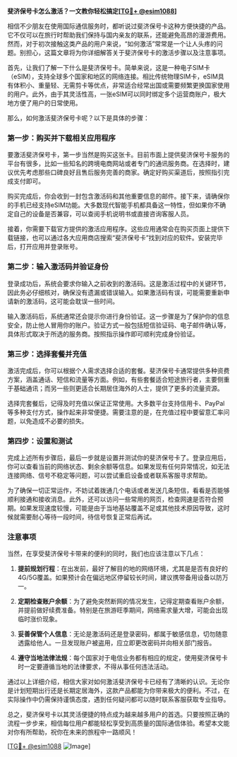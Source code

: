 **斐济保号卡怎么激活？一文教你轻松搞定[[TG💪+ @esim1088](https://t.me/s/esim1088)]**

相信不少朋友在使用国际通信服务时，都听说过斐济保号卡这种方便快捷的产品。它不仅可以在旅行时帮助我们保持与国内亲友的联系，还能避免高昂的漫游费用。然而，对于初次接触这类产品的用户来说，“如何激活”常常是一个让人头疼的问题。别担心，这篇文章将为你详细解答关于斐济保号卡的激活步骤以及注意事项。

首先，让我们了解一下什么是斐济保号卡。简单来说，这是一种电子SIM卡（eSIM），支持全球多个国家和地区的网络连接。相比传统物理SIM卡，eSIM具有体积小、重量轻、无需剪卡等优点，非常适合经常出国或需要频繁更换国家使用的用户。此外，由于其灵活性高，一张eSIM可以同时绑定多个运营商账户，极大地方便了用户的日常使用。

那么，如何激活斐济保号卡呢？以下是具体的步骤：

### 第一步：购买并下载相关应用程序

要激活斐济保号卡，第一步当然是购买这张卡。目前市面上提供斐济保号卡服务的平台有很多，比如一些知名的跨境电商网站或者专门的通讯服务商。在选择时，建议优先考虑那些口碑良好且售后服务完善的商家。确定好购买渠道后，按照指引完成支付即可。

购买完成后，你会收到一封包含激活码和其他重要信息的邮件。接下来，请确保你的手机已经支持eSIM功能。大多数现代智能手机都具备这一特性，但如果你不确定自己的设备是否兼容，可以查阅手机说明书或直接咨询客服人员。

接着，你需要下载官方提供的激活应用程序。这些应用通常会在购买页面上提供下载链接，也可以通过各大应用商店搜索“斐济保号卡”找到对应的软件。安装完毕后，打开应用并登录账号。

### 第二步：输入激活码并验证身份

登录成功后，系统会要求你输入之前收到的激活码。这是激活过程中的关键环节，因此务必仔细核对，确保没有遗漏或错误输入。如果激活码有误，可能需要重新申请新的激活码，这可能会耽误一些时间。

输入激活码后，系统通常还会提示你进行身份验证。这一步骤是为了保护你的信息安全，防止他人冒用你的账户。验证方式一般包括短信验证码、电子邮件确认等，具体形式取决于所选的服务商。按照指示操作即可顺利完成身份验证。

### 第三步：选择套餐并充值

激活完成后，你可以根据个人需求选择合适的套餐。斐济保号卡通常提供多种资费方案，涵盖通话、短信和流量等方面。例如，有些套餐适合短途旅行者，主要侧重于基础通讯；而另一些则更适合长期居住海外的人士，提供了更多的流量资源。

选择完套餐后，记得及时充值以保证正常使用。大多数平台支持信用卡、PayPal等多种支付方式，操作起来非常便捷。需要注意的是，在充值过程中要留意汇率问题，以免造成不必要的损失。

### 第四步：设置和测试

完成上述所有步骤后，最后一步就是设置并测试你的斐济保号卡了。登录应用后，你可以查看当前的网络状态、剩余余额等信息。如果发现有任何异常情况，如无法连接网络、信号不稳定等问题，可以尝试重启设备或者联系客服寻求帮助。

为了确保一切正常运作，不妨试着拨通几个电话或者发送几条短信，看看是否能够顺利接通和接收消息。此外，还可以访问一些常用的网页，检查网速是否符合预期。如果发现速度较慢，可能是由于当地基站覆盖不足或其他技术原因导致，这时候就需要耐心等待一段时间，待信号恢复正常后再试。

### 注意事项

当然，在享受斐济保号卡带来的便利的同时，我们也应该注意以下几点：

1. **提前规划行程**：在出发前，最好了解目的地的网络环境，尤其是是否有良好的4G/5G覆盖。如果预计会在偏远地区停留较长时间，建议携带备用设备以防万一。
   
2. **定期检查账户余额**：为了避免突然断网的情况发生，记得定期查看账户余额，并提前做好续费准备。特别是在旅游旺季期间，网络需求量大增，可能会出现临时涨价现象。

3. **妥善保管个人信息**：无论是激活码还是登录密码，都属于敏感信息，切勿随意透露给他人。一旦发现账户被盗用，应立即更改密码并向相关部门报告。

4. **遵守当地法律法规**：每个国家对于电信业务都有相应的规定，使用斐济保号卡时一定要遵循当地的法律要求，不得从事任何违法活动。

通过以上详细介绍，相信大家对如何激活斐济保号卡已经有了清晰的认识。无论你是计划短期出行还是长期定居海外，这款产品都能为你带来极大的便利。不过，在实际操作中仍需保持谨慎态度，遇到任何疑问都可以随时联系客服获取专业指导。

总之，斐济保号卡以其灵活便捷的特点成为越来越多用户的首选。只要按照正确的流程一步步来，相信每位用户都能轻松享受到高质量的国际通信体验。希望本文能对你有所帮助，祝你在未来的旅程中一路顺风！

[[TG💪+ @esim1088](https://t.me/s/esim1088) ![Image](https://i.postimg.cc/4NQfJmqS/Snipaste-2025-05-13-00-14-12.png)]